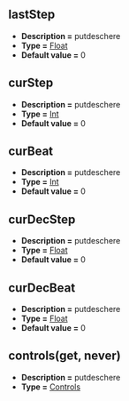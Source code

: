 ## lastStep
* **Description =** putdeschere
* **Type =** [Float](https://api.haxeflixel.com/Float.html)
* **Default value =** 0

## curStep
* **Description =** putdeschere
* **Type =** [Int](https://api.haxeflixel.com/Int.html)
* **Default value =** 0

## curBeat
* **Description =** putdeschere
* **Type =** [Int](https://api.haxeflixel.com/Int.html)
* **Default value =** 0

## curDecStep
* **Description =** putdeschere
* **Type =** [Float](https://api.haxeflixel.com/Float.html)
* **Default value =** 0

## curDecBeat
* **Description =** putdeschere
* **Type =** [Float](https://api.haxeflixel.com/Float.html)
* **Default value =** 0

## controls(get, never)
* **Description =** putdeschere
* **Type =** [Controls](https://api.haxeflixel.com/Controls.html)

